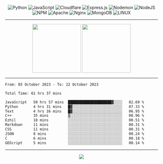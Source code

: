 <div align="center">
  
![Python](https://img.shields.io/badge/python-3670A0?style=for-the-badge&logo=python&logoColor=ffdd54) ![JavaScript](https://img.shields.io/badge/javascript-%23323330.svg?style=for-the-badge&logo=javascript&logoColor=%23F7DF1E) ![Cloudflare](https://img.shields.io/badge/Cloudflare-F38020?style=for-the-badge&logo=Cloudflare&logoColor=white) ![Express.js](https://img.shields.io/badge/express.js-%23404d59.svg?style=for-the-badge&logo=express&logoColor=%2361DAFB) ![Nodemon](https://img.shields.io/badge/NODEMON-%23323330.svg?style=for-the-badge&logo=nodemon&logoColor=%BBDEAD) ![NodeJS](https://img.shields.io/badge/node.js-6DA55F?style=for-the-badge&logo=node.js&logoColor=white) ![NPM](https://img.shields.io/badge/NPM-%23CB3837.svg?style=for-the-badge&logo=npm&logoColor=white) ![Apache](https://img.shields.io/badge/apache-%23D42029.svg?style=for-the-badge&logo=apache&logoColor=white) ![Nginx](https://img.shields.io/badge/nginx-%23009639.svg?style=for-the-badge&logo=nginx&logoColor=white) ![MongoDB](https://img.shields.io/badge/MongoDB-%234ea94b.svg?style=for-the-badge&logo=mongodb&logoColor=white) ![LINUX](https://img.shields.io/badge/Linux-FCC624?style=for-the-badge&logo=linux&logoColor=black)

---


<img src="https://github-readme-streak-stats.herokuapp.com/?user=anotherrandomonline&theme=react" height="160"/>
  
<img src="https://github-readme-stats.vercel.app/api?username=anotherrandomonline&show_icons=true&include_all_commits=true&theme=react" height="160"/>
</div>

---

<!--START_SECTION:waka-->

```txt
From: 03 October 2023 - To: 22 October 2023

Total Time: 61 hrs 37 mins

JavaScript   50 hrs 57 mins  ████████████████████▓░░░░   82.69 %
Python       4 hrs 31 mins   █▓░░░░░░░░░░░░░░░░░░░░░░░   07.33 %
Text         4 hrs 16 mins   █▓░░░░░░░░░░░░░░░░░░░░░░░   06.95 %
C++          35 mins         ▒░░░░░░░░░░░░░░░░░░░░░░░░   00.96 %
Ezhil        18 mins         ░░░░░░░░░░░░░░░░░░░░░░░░░   00.51 %
Markdown     11 mins         ░░░░░░░░░░░░░░░░░░░░░░░░░   00.31 %
CSS          11 mins         ░░░░░░░░░░░░░░░░░░░░░░░░░   00.31 %
JSON         8 mins          ░░░░░░░░░░░░░░░░░░░░░░░░░   00.24 %
C            6 mins          ░░░░░░░░░░░░░░░░░░░░░░░░░   00.18 %
GDScript     5 mins          ░░░░░░░░░░░░░░░░░░░░░░░░░   00.14 %
```

<!--END_SECTION:waka-->

---

<div align="center">
  
![](https://github-profile-trophy.vercel.app/?username=anotherrandomonline&theme=darkhub&no-frame=true&no-bg=true&margin-w=4)

</div>
